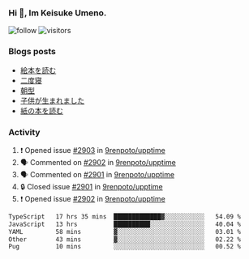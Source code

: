 ### Hi 👋, Im Keisuke Umeno.

<!--
**9renpoto/9renpoto** is a ✨ _special_ ✨ repository because its `README.md` (this file) appears on your GitHub profile.

Here are some ideas to get you started:

- 🔭 I’m currently working on ...
- 🌱 I’m currently learning ...
- 👯 I’m looking to collaborate on ...
- 🤔 I’m looking for help with ...
- 💬 Ask me about ...
- 📫 How to reach me: ...
- 😄 Pronouns: ...
- ⚡ Fun fact: ...
-->

![follow](https://img.shields.io/github/followers/9renpoto?label=Follow&style=social)
![visitors](https://komarev.com/ghpvc/?username=9renpoto&label=Profile%20views&color=0e75b6&style=flat)

### Blogs posts

<!-- BLOG-POST-LIST:START -->
- [絵本を読む](https://9renpoto.win/entry/2024/07/26/picture_book)
- [二度寝](https://9renpoto.win/entry/2024/07/18/going_back_to_sleep)
- [朝型](https://9renpoto.win/entry/2024/05/29/im-an-early)
- [子供が生まれました](https://9renpoto.win/entry/2024/04/18/hello-world)
- [紙の本を読む](https://9renpoto.win/entry/2024/02/25/reading-papar-book)
<!-- BLOG-POST-LIST:END -->

### Activity

<!--START_SECTION:activity-->
1. ❗ Opened issue [#2903](https://github.com/9renpoto/upptime/issues/2903) in [9renpoto/upptime](https://github.com/9renpoto/upptime)
2. 🗣 Commented on [#2902](https://github.com/9renpoto/upptime/issues/2902#issuecomment-2278963761) in [9renpoto/upptime](https://github.com/9renpoto/upptime)
3. 🗣 Commented on [#2901](https://github.com/9renpoto/upptime/issues/2901#issuecomment-2278963746) in [9renpoto/upptime](https://github.com/9renpoto/upptime)
4. 🔒 Closed issue [#2901](https://github.com/9renpoto/upptime/issues/2901) in [9renpoto/upptime](https://github.com/9renpoto/upptime)
5. ❗ Opened issue [#2902](https://github.com/9renpoto/upptime/issues/2902) in [9renpoto/upptime](https://github.com/9renpoto/upptime)
<!--END_SECTION:activity-->

<!--START_SECTION:waka-->

```txt
TypeScript   17 hrs 35 mins  █████████████▓░░░░░░░░░░░   54.09 %
JavaScript   13 hrs          ██████████░░░░░░░░░░░░░░░   40.04 %
YAML         58 mins         ▓░░░░░░░░░░░░░░░░░░░░░░░░   03.01 %
Other        43 mins         ▓░░░░░░░░░░░░░░░░░░░░░░░░   02.22 %
Pug          10 mins         ░░░░░░░░░░░░░░░░░░░░░░░░░   00.52 %
```

<!--END_SECTION:waka-->
